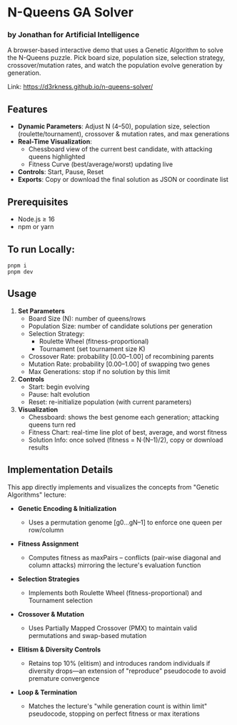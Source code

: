 # N-Queens GA Solver

### by Jonathan for Artificial Intelligence

A browser-based interactive demo that uses a Genetic Algorithm to solve the N-Queens puzzle. Pick board size, population size, selection strategy, crossover/mutation rates, and watch the population evolve generation by generation.

Link: https://d3rkness.github.io/n-queens-solver/

## Features

- **Dynamic Parameters**: Adjust N (4–50), population size, selection (roulette/tournament), crossover & mutation rates, and max generations
- **Real-Time Visualization**:
  - Chessboard view of the current best candidate, with attacking queens highlighted
  - Fitness Curve (best/average/worst) updating live
- **Controls**: Start, Pause, Reset
- **Exports**: Copy or download the final solution as JSON or coordinate list

## Prerequisites

- Node.js ≥ 16
- npm or yarn

## To run Locally:

```
pnpm i
pnpm dev
```

## Usage

1. **Set Parameters**
   - Board Size (N): number of queens/rows
   - Population Size: number of candidate solutions per generation
   - Selection Strategy:
     - Roulette Wheel (fitness-proportional)
     - Tournament (set tournament size K)
   - Crossover Rate: probability [0.00–1.00] of recombining parents
   - Mutation Rate: probability [0.00–1.00] of swapping two genes
   - Max Generations: stop if no solution by this limit
2. **Controls**
   - Start: begin evolving
   - Pause: halt evolution
   - Reset: re-initialize population (with current parameters)
3. **Visualization**
   - Chessboard: shows the best genome each generation; attacking queens turn red
   - Fitness Chart: real-time line plot of best, average, and worst fitness
   - Solution Info: once solved (fitness = N·(N–1)/2), copy or download results

## Implementation Details

This app directly implements and visualizes the concepts from "Genetic Algorithms" lecture:

- **Genetic Encoding & Initialization**

  - Uses a permutation genome [g0…gN–1] to enforce one queen per row/column

- **Fitness Assignment**

  - Computes fitness as maxPairs – conflicts (pair-wise diagonal and column attacks) mirroring the lecture's evaluation function

- **Selection Strategies**

  - Implements both Roulette Wheel (fitness-proportional) and Tournament selection

- **Crossover & Mutation**

  - Uses Partially Mapped Crossover (PMX) to maintain valid permutations and swap-based mutation

- **Elitism & Diversity Controls**

  - Retains top 10% (elitism) and introduces random individuals if diversity drops—an extension of "reproduce" pseudocode to avoid premature convergence

- **Loop & Termination**
  - Matches the lecture's "while generation count is within limit" pseudocode, stopping on perfect fitness or max iterations
